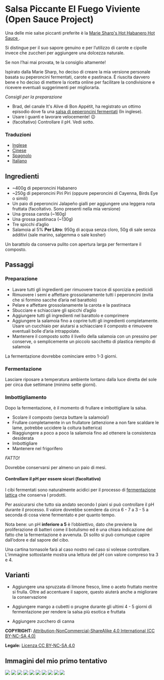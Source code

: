 # Salsa Piccante El Fuego Viviente (Open Sauce Project)

Una delle mie salse piccanti preferite è la [Marie Sharp's Hot Habanero Hot Sauce ](http://www.sammcgees.com/habanero-hot-sauce/marie-sharps-hot-habanero-hot-sauce-10oz.html).

Si distingue per il suo sapore genuino e per l’utilizzo di carote e cipolle invece che zuccheri per aggiungere una dolcezza naturale.

Se non l’hai mai provata, te la consiglio altamente! 

Ispirato dalla Marie Sharp, ho deciso di creare la mia versione personale basata su peperoncini fermentati, carote e pastinaca.
È riuscita davvero bene e ho deciso di mettere la ricetta online per facilitare la condivisione e ricevere eventuali suggerimenti per migliorarla.

*Consigli per la preparazione*

* Brad, del canale It's Alive di Bon Appétit, ha registrato un ottimo episodio dove fa una [salsa di peperoncini fermentati](https://www.youtube.com/watch?v=UGjCeAbWKPo) (In inglese).
* Usare i guanti e lavorare velocemente! 😉
* (facoltativo) Controllare il pH. Vedi sotto.

### Traduzioni

* [Inglese](README.md)
* [Cinese](README-CN.md)
* [Spagnolo](README-ES.md)
* [Italiano](README-IT.md)


## Ingredienti

* ~400g di peperoncini Habanero
* ~250g di peperoncini Piri Piri (oppure peperoncini di Cayenna, Birds Eye o simili)
* Un paio di peperoncini Jalapeño gialli per aggiungere una leggera nota fruttata (facoltativo. Sono presenti nella mia versione)
* Una grossa carota (~160g)
* Una grossa pastinaca (~130g)
* Tre spicchi d’aglio
* Salamoia al 5% __Per Litro__: 950g di acqua senza cloro, 50g di sale senza additivi (sale marino, salgemma o sale kosher) 

Un barattolo da conserva pulito con apertura larga per fermentare il composto.

## Passaggi

### Preparazione

* Lavare tutti gli  ingredienti per rimuovere tracce di sporcizia e pesticidi
* Rimuovere i semi e affettare grossolanamente tutti i peperoncini (evita che si formino sacche d’aria nel barattolo)
* Pelare e affettare grossolanamente la carota e la pastinaca
* Sbucciare e schiacciare gli spicchi d’aglio
* Aggiungere tutti gli ingredienti nel barattolo e comprimere
* Aggiungere la salamoia fino a coprire tutti gli ingredienti completamente. Usare un cucchiaio per aiutarsi a schiacciare il composto e rimuovere eventuali bolle d’aria intrappolate.
* Mantenere il composto sotto il livello della salamoia con un pressino per conserve, o semplicemente un piccolo sacchetto di plastica riempito di salamoia

La fermentazione dovrebbe cominciare entro 1-3 giorni.

### Fermentazione

Lasciare riposare a temperatura ambiente lontano dalla luce diretta del sole per circa due settimane (minimo sette giorni).

### Imbottigliamento

Dopo la fermentazione, è il momento di frullare e imbottigliare la salsa.

* Scolare il composto (senza buttare la salamoia!)
* Frullare completamente in un frullatore  (attenzione a non fare scaldare le lame, potrebbe uccidere la coltura batterica)
* Riaggiungere a poco a poco la salamoia fino ad ottenere la consistenza desiderata
* Imbottigliare
* Mantenere nel frigorifero

*FATTO!*

Dovrebbe conservarsi per almeno un paio di mesi.

#### Controllare il pH per essere sicuri (facoltativo)

I cibi fermentati sono naturalmente acidici per il processo di [fermentazione lattica](https://it.wikipedia.org/wiki/Fermentazione_lattica) che conserva I prodotti.

Per assicurarsi che tutto sia andato secondo I piani si può controllare il pH durante il processo. Il valore dovrebbe scendere da circa 6 - 7 a 3 - 5 a seconda di cosa viene fermentato e per quanto tempo.

Nota bene: un pH **inferiore a 5** è l’obbiettivo, dato che previene la proliferazione di batteri come il botulismo ed è una chiara indicazione del fatto che la fermentazione è avvenuta. Di solito si può comunque capire dall’odore e dal sapore del cibo.

Una cartina tornasole farà al caso nostro nel caso si volesse controllare. L’immagine sottostante mostra una lettura del pH con valore compreso tra 3 e 4.

## Varianti

* Aggiungere una spruzzata di limone fresco, lime o aceto fruttato mentre si frulla. Oltre ad accentuare il sapore, questo aiuterà anche a migliorare la conservazione

* Aggiungere mango a cubetti o prugne durante gli ultimi 4 - 5 giorni di fermentazione per rendere la salsa più esotica e fruttata

* Aggiungere zucchero di canna

**COPYRIGHT:** [Attribution-NonCommercial-ShareAlike 4.0 International (CC BY-NC-SA 4.0)](https://creativecommons.org/licenses/by-nc-sa/4.0/)

**Legale:** [Licenza CC BY-NC-SA 4.0](https://creativecommons.org/licenses/by-nc-sa/4.0/legalcode)

## Immagini del mio primo tentativo

![](/images/v1/20180714_121505.jpg?raw=true)
![](/images/v1/20180630_161027.jpg?raw=true)
![](/images/v1/20180630_170759.jpg?raw=true)
![](/images/v1/20180702_075317.jpg?raw=true)
![](/images/v1/20180714_114401.jpg?raw=true)
![](/images/v1/20180714_114706.jpg?raw=true)
![](/images/v1/20180714_115547.jpg?raw=true)
![](/images/v1/20180714_115701.jpg?raw=true)
![](/images/v1/20180714_120046.jpg?raw=true)
![](/images/v1/20180714_120432.jpg?raw=true)
